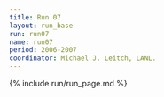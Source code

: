 ```yaml
---
title: Run 07
layout: run_base
run: run07
name: run07
period: 2006-2007
coordinator: Michael J. Leitch, LANL.
---
```

{% include run/run_page.md %}
